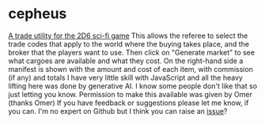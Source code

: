 # cepheus
[A trade utility for the 2D6 sci-fi game](https://eventvwr1108.github.io/cepheus/trade.html)
This allows the referee to select the trade codes that apply to the world where the buying takes place, and the broker that the players want to use. Then click on "Generate market" to see what cargoes are available and what they cost. On the right-hand side a manifest is shown with the amount and cost of each item, with commission (if any) and totals
I have very little skill with JavaScript and all the heavy lifting here was done by generative AI. I know some people don't like that so just letting you know.
Permission to make this available was given by Omer (thanks Omer)
If you have feedback or suggestions please let me know, if you can. I'm no expert on Github but I think you can raise an [issue](https://github.com/Eventvwr1108/cepheus/issues)?
